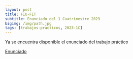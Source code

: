 ```yaml
---
layout: post
title: FIU-FIT
subtitle: Enunciado del 1 Cuatrimestre 2023
bigimg: /img/path.jpg
tags: [trabajos-practicos, 2023-1C]
---
```

Ya se encuentra disponible el enunciado del trabajo práctico

[Enunciado](https://ingenieria-del-software-2.github.io/tasks/statement/2023/1/enunciado/)
